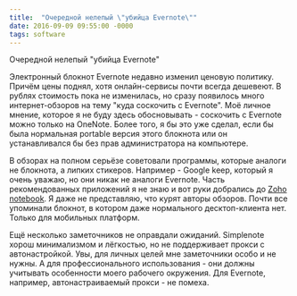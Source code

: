 ```yaml
---
title:  "Очередной нелепый \"убийца Evernote\""
date: 2016-09-09 09:55:00 -0000
tags: software
---
```


Очередной нелепый "убийца Evernote"

Электронный блокнот Evernote недавно изменил ценовую политику. Причём цены поднял, хотя онлайн-сервисы почти всегда дешевеют. В рублях стоимость пока не изменилась, но сразу появилось много интернет-обзоров на тему "куда соскочить с Evernote". Моё личное мнение, которое я не буду здесь обосновывать - соскочить с Evernote можно только на OneNote. Более того, я бы это уже сделал, если бы была нормальная portable версия этого блокнота или он устанавливался бы без прав администратора на компьютере. 

В обзорах на полном серьёзе советовали программы, которые аналоги не блокнота, а липких стикеров. Например - Google keep, который я очень уважаю, но они никак не аналоги Evernote. Часть рекомендованных приложений я не знаю и вот руки добрались до [Zoho notebook](https://www.zoho.com/notebook/). Я даже не представляю, что курят авторы обзоров. Почти все упоминали блокнот, в котором даже нормального десктоп-клиента нет. Только для мобильных платформ.

Ещё несколько заметочников не оправдали ожиданий. Simplenote хорош минимализмом и лёгкостью, но не поддерживает прокси с автонастройкой. Увы, для личных целей мне заметочники особо и не нужны. А для профессионального использования - они должны учитывать особенности моего рабочего окружения. Для Evernote, например, автонастраиваемый прокси - не помеха.